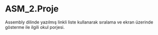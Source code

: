 # ASM_2.Proje
Assembly dilinde yazılmış linkli liste kullanarak sıralama ve ekran üzerinde gösterme ile ilgili okul porjesi.
